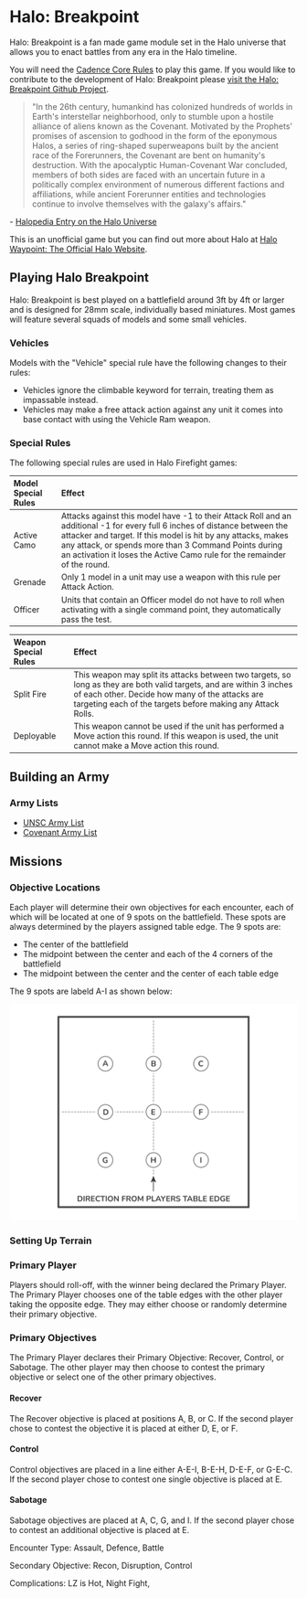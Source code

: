 # Halo: Breakpoint 

Halo: Breakpoint is a fan made game module set in the Halo universe that allows you to enact battles from any era in the Halo timeline.

You will need the [Cadence Core Rules](https://Cadence.Games/core-rules/) to play this game. If you would like to contribute to the development of Halo: Breakpoint please [visit the Halo: Breakpoint Github Project](https://github.com/open-source-tabletop/halo-breakpoint).

> "In the 26th century, humankind has colonized hundreds of worlds in Earth's interstellar neighborhood, only to stumble upon a hostile alliance of aliens known as the Covenant. Motivated by the Prophets' promises of ascension to godhood in the form of the eponymous Halos, a series of ring-shaped superweapons built by the ancient race of the Forerunners, the Covenant are bent on humanity's destruction. With the apocalyptic Human-Covenant War concluded, members of both sides are faced with an uncertain future in a politically complex environment of numerous different factions and affiliations, while ancient Forerunner entities and technologies continue to involve themselves with the galaxy's affairs."

\- [Halopedia Entry on the Halo Universe](https://www.halopedia.org/)

This is an unofficial game but you can find out more about Halo at [Halo Waypoint: The Official Halo Website](https://www.halowaypoint.com/).

## Playing Halo Breakpoint 

Halo: Breakpoint is best played on a battlefield around 3ft by 4ft or larger and is designed for 28mm scale, individually based miniatures. Most games will feature several squads of models and some small vehicles.

### Vehicles

Models with the "Vehicle" special rule have the following changes to their rules:

- Vehicles ignore the climbable keyword for terrain, treating them as impassable instead.
- Vehicles may make a free attack action against any unit it comes into base contact with using the Vehicle Ram weapon.

### Special Rules

The following special rules are used in Halo Firefight games:

| Model Special Rules | Effect |
| :------------------ | :----- |
| Active Camo | Attacks against this model have -1 to their Attack Roll and an additional -1 for every full 6 inches of distance between the attacker and target. If this model is hit by any attacks, makes any attack, or spends more than 3 Command Points during an activation it loses the Active Camo rule for the remainder of the round. |
| Grenade | Only 1 model in a unit may use a weapon with this rule per Attack Action. |
| Officer | Units that contain an Officer model do not have to roll when activating with a single command point, they automatically pass the test. |

| Weapon Special Rules | Effect |
| :------------------- | :----- |
| Split Fire | This weapon may split its attacks between two targets, so long as they are both valid targets, and are within 3 inches of each other. Decide how many of the attacks are targeting each of the targets before making any Attack Rolls. |
| Deployable | This weapon cannot be used if the unit has performed a Move action this round. If this weapon is used, the unit cannot make a Move action this round. |

## Building an Army

### Army Lists

- [UNSC Army List](https://github.com/open-source-tabletop/halo-breakpoint/blob/main/army-lists/unsc-army-list.md)
- [Covenant Army List](https://github.com/open-source-tabletop/halo-breakpoint/blob/main/army-lists/covenant-army-list.md)

## Missions

### Objective Locations

Each player will determine their own objectives for each encounter, each of which will be located at one of 9 spots on the battlefield. These spots are always determined by the players assigned table edge. The 9 spots are:

- The center of the battlefield
- The midpoint between the center and each of the 4 corners of the battlefield
- The midpoint between the center and the center of each table edge

The 9 spots are labeld A-I as shown below:

![image](https://raw.githubusercontent.com/open-source-tabletop/halo-breakpoint/main/images/objective-diagram.svg)

### Setting Up Terrain

### Primary Player

Players should roll-off, with the winner being declared the Primary Player. The Primary Player chooses one of the table edges with the other player taking the opposite edge. They may either choose or randomly determine their primary objective.

### Primary Objectives

The Primary Player declares their Primary Objective: Recover, Control, or Sabotage. The other player may then choose to contest the primary objective or select one of the other primary objectives.

#### Recover

The Recover objective is placed at positions A, B, or C. If the second player chose to contest the objective it is placed at either D, E, or F.

#### Control

Control objectives are placed in a line either A-E-I, B-E-H, D-E-F, or G-E-C. If the second player chose to contest one single objective is placed at E.

#### Sabotage

Sabotage objectives are placed at A, C, G, and I. If the second player chose to contest an additional objective is placed at E.


Encounter Type: Assault, Defence, Battle

Secondary Objective: Recon, Disruption, Control

Complications: LZ is Hot, Night Fight,